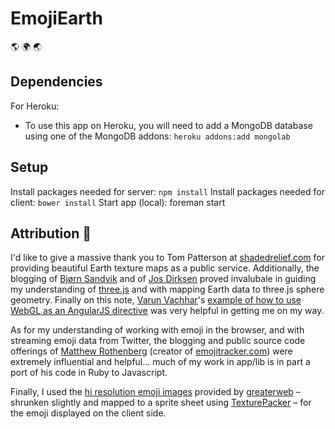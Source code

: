 EmojiEarth
===========

:earth_americas: :earth_africa: :earth_asia:


Dependencies
-----

For Heroku:

- To use this app on Heroku, you will need to add a MongoDB database using one of the MongoDB addons: `heroku addons:add mongolab`


Setup
-----

Install packages needed for server: `npm install`
Install packages needed for client: `bower install`
Start app (local): foreman start


Attribution :revolving_hearts:
-----

I'd like to give a massive thank you to Tom Patterson at [shadedrelief.com](http://www.shadedrelief.com/natural3/pages/textures.html) for providing beautiful Earth texture maps as a public service. Additionally, the blogging of [ Bjørn Sandvik](http://thematicmapping.org/) and of [Jos Dirksen](http://www.smartjava.org/content/render-open-data-3d-world-globe-threejs) proved invalubale in guiding my understanding of [three.js](http://threejs.org/) and with mapping Earth data to three.js sphere geometry. Finally on this note, [Varun Vachhar](http://www.winkervsbecks.com/about.html)'s [example of how to use WebGL as an AngularJS directive](http://winkervsbecks.github.io/angularWebglDirective/) was very helpful in getting me on my way.

As for my understanding of working with emoji in the browser, and with streaming emoji data from Twitter, the blogging and public source code offerings of [Matthew Rothenberg](https://medium.com/medium-long/179cfd8238ac) (creator of [emojitracker.com](http://www.emojitracker.com/)) were extremely influential and helpful... much of my work in app/lib is in part a port of his code in Ruby to Javascript.

Finally, I used the [hi resolution emoji images](https://github.com/greaterweb/emoji-highres) provided by [greaterweb](https://github.com/greaterweb) – shrunken slightly and mapped to a sprite sheet using [TexturePacker](http://www.codeandweb.com/texturepacker) – for the emoji displayed on the client side.
